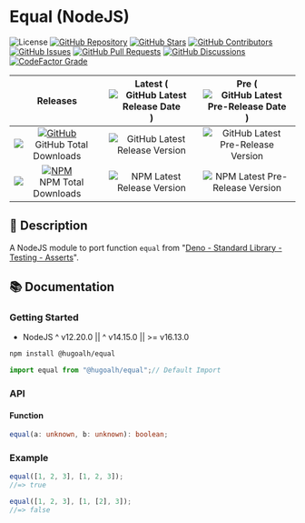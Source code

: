 # Equal (NodeJS)

![License](https://img.shields.io/static/v1?label=License&message=MIT&style=flat-square "License")
[![GitHub Repository](https://img.shields.io/badge/Repository-181717?logo=github&logoColor=ffffff&style=flat-square "GitHub Repository")](https://github.com/hugoalh-studio/equal-nodejs)
[![GitHub Stars](https://img.shields.io/github/stars/hugoalh-studio/equal-nodejs?label=Stars&logo=github&logoColor=ffffff&style=flat-square "GitHub Stars")](https://github.com/hugoalh-studio/equal-nodejs/stargazers)
[![GitHub Contributors](https://img.shields.io/github/contributors/hugoalh-studio/equal-nodejs?label=Contributors&logo=github&logoColor=ffffff&style=flat-square "GitHub Contributors")](https://github.com/hugoalh-studio/equal-nodejs/graphs/contributors)
[![GitHub Issues](https://img.shields.io/github/issues-raw/hugoalh-studio/equal-nodejs?label=Issues&logo=github&logoColor=ffffff&style=flat-square "GitHub Issues")](https://github.com/hugoalh-studio/equal-nodejs/issues)
[![GitHub Pull Requests](https://img.shields.io/github/issues-pr-raw/hugoalh-studio/equal-nodejs?label=Pull%20Requests&logo=github&logoColor=ffffff&style=flat-square "GitHub Pull Requests")](https://github.com/hugoalh-studio/equal-nodejs/pulls)
[![GitHub Discussions](https://img.shields.io/github/discussions/hugoalh-studio/equal-nodejs?label=Discussions&logo=github&logoColor=ffffff&style=flat-square "GitHub Discussions")](https://github.com/hugoalh-studio/equal-nodejs/discussions)
[![CodeFactor Grade](https://img.shields.io/codefactor/grade/github/hugoalh-studio/equal-nodejs?label=Grade&logo=codefactor&logoColor=ffffff&style=flat-square "CodeFactor Grade")](https://www.codefactor.io/repository/github/hugoalh-studio/equal-nodejs)

| **Releases** | **Latest** (![GitHub Latest Release Date](https://img.shields.io/github/release-date/hugoalh-studio/equal-nodejs?label=&style=flat-square "GitHub Latest Release Date")) | **Pre** (![GitHub Latest Pre-Release Date](https://img.shields.io/github/release-date-pre/hugoalh-studio/equal-nodejs?label=&style=flat-square "GitHub Latest Pre-Release Date")) |
|:-:|:-:|:-:|
| [![GitHub](https://img.shields.io/badge/GitHub-181717?logo=github&logoColor=ffffff&style=flat-square "GitHub")](https://github.com/hugoalh-studio/equal-nodejs/releases) ![GitHub Total Downloads](https://img.shields.io/github/downloads/hugoalh-studio/equal-nodejs/total?label=&style=flat-square "GitHub Total Downloads") | ![GitHub Latest Release Version](https://img.shields.io/github/release/hugoalh-studio/equal-nodejs?sort=semver&label=&style=flat-square "GitHub Latest Release Version") | ![GitHub Latest Pre-Release Version](https://img.shields.io/github/release/hugoalh-studio/equal-nodejs?include_prereleases&sort=semver&label=&style=flat-square "GitHub Latest Pre-Release Version") |
| [![NPM](https://img.shields.io/badge/NPM-CB3837?logo=npm&logoColor=ffffff&style=flat-square "NPM")](https://www.npmjs.com/package/@hugoalh/equal) ![NPM Total Downloads](https://img.shields.io/npm/dt/@hugoalh/equal?label=&style=flat-square "NPM Total Downloads") | ![NPM Latest Release Version](https://img.shields.io/npm/v/@hugoalh/equal/latest?label=&style=flat-square "NPM Latest Release Version") | ![NPM Latest Pre-Release Version](https://img.shields.io/npm/v/@hugoalh/equal/pre?label=&style=flat-square "NPM Latest Pre-Release Version") |

## 📝 Description

A NodeJS module to port function `equal` from "[Deno - Standard Library - Testing - Asserts](https://deno.land/std/testing/asserts.ts?doc=&s=equal)".

## 📚 Documentation

### Getting Started

- NodeJS ^ v12.20.0 \|\| ^ v14.15.0 \|\| >= v16.13.0

```sh
npm install @hugoalh/equal
```

```js
import equal from "@hugoalh/equal";// Default Import
```

### API

#### Function

```ts
equal(a: unknown, b: unknown): boolean;
```

### Example

```js
equal([1, 2, 3], [1, 2, 3]);
//=> true
```

```js
equal([1, 2, 3], [1, [2], 3]);
//=> false
```
